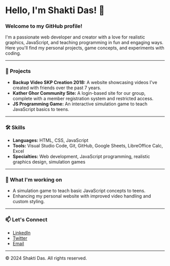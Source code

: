 # Hello, I'm Shakti Das! 👋

### Welcome to my GitHub profile! 

I'm a passionate web developer and creator with a love for realistic graphics, JavaScript, and teaching programming in fun and engaging ways. Here you'll find my personal projects, game concepts, and experiments with coding.

---

### 🚀 Projects
- **Backup Video SKP Creation 2018:** A website showcasing videos I've created with friends over the past 7 years.
- **Kather Ghor Community Site:** A login-based site for our group, complete with a member registration system and restricted access.
- **JS Programming Game:** An interactive simulation game to teach JavaScript basics to teens.

---

### 🛠 Skills
- **Languages:** HTML, CSS, JavaScript
- **Tools:** Visual Studio Code, Git, GitHub, Google Sheets, LibreOffice Calc, Excel
- **Specialties:** Web development, JavaScript programming, realistic graphics design, simulation games

---

### 🌱 What I'm working on
- A simulation game to teach basic JavaScript concepts to teens.
- Enhancing my personal website with improved video handling and custom styling.

---

### 📫 Let's Connect
- [LinkedIn](https://www.linkedin.com/)
- [Twitter](https://twitter.com/)
- [Email](mailto:your-email@example.com)

---

© 2024 Shakti Das. All rights reserved.
